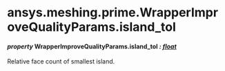 # ansys.meshing.prime.WrapperImproveQualityParams.island_tol



#### *property* WrapperImproveQualityParams.island_tol *: [float](https://docs.python.org/3.11/library/functions.html#float)*

Relative face count of smallest island.

<!-- !! processed by numpydoc !! -->
